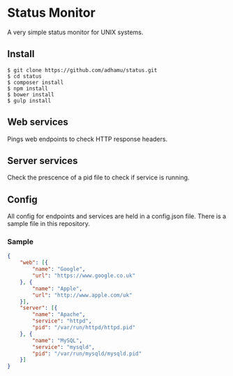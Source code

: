 # Status Monitor
A very simple status monitor for UNIX systems.

## Install
```shell
$ git clone https://github.com/adhamu/status.git
$ cd status
$ composer install
$ npm install
$ bower install
$ gulp install
```

## Web services
Pings web endpoints to check HTTP response headers.

## Server services
Check the prescence of a pid file to check if service is running.

## Config
All config for endpoints and services are held in a config.json file. There is a sample file in this repository.

### Sample
```json
{
    "web": [{
        "name": "Google",
        "url": "https://www.google.co.uk"
    }, {
        "name": "Apple",
        "url": "http://www.apple.com/uk"
    }],
    "server": [{
        "name": "Apache",
        "service": "httpd",
        "pid": "/var/run/httpd/httpd.pid"
    }, {
        "name": "MySQL",
        "service": "mysqld",
        "pid": "/var/run/mysqld/mysqld.pid"
    }]
}
```
